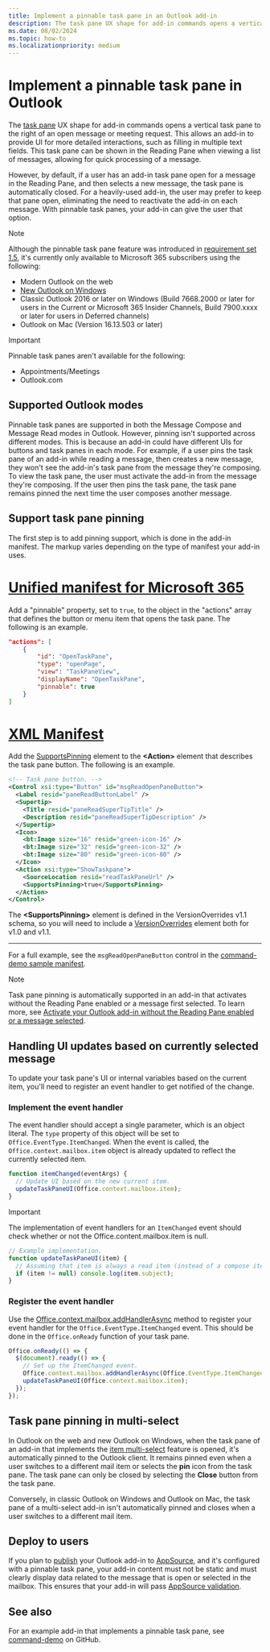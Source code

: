 ```yaml
---
title: Implement a pinnable task pane in an Outlook add-in
description: The task pane UX shape for add-in commands opens a vertical task pane to the right of an open message or meeting request, allowing the add-in to provide UI for more detailed interactions.
ms.date: 08/02/2024
ms.topic: how-to
ms.localizationpriority: medium
---
```


# Implement a pinnable task pane in Outlook

The [task pane](../design/add-in-commands.md#types-of-add-in-commands) UX shape for add-in commands opens a vertical task pane to the right of an open message or meeting request. This allows an add-in to provide UI for more detailed interactions, such as filling in multiple text fields. This task pane can be shown in the Reading Pane when viewing a list of messages, allowing for quick processing of a message.

However, by default, if a user has an add-in task pane open for a message in the Reading Pane, and then selects a new message, the task pane is automatically closed. For a heavily-used add-in, the user may prefer to keep that pane open, eliminating the need to reactivate the add-in on each message. With pinnable task panes, your add-in can give the user that option.

> [!NOTE]
> Although the pinnable task pane feature was introduced in [requirement set 1.5](/javascript/api/requirement-sets/outlook/requirement-set-1.5/outlook-requirement-set-1.5), it's currently only available to Microsoft 365 subscribers using the following:
>
> - Modern Outlook on the web
> - [New Outlook on Windows](https://support.microsoft.com/office/656bb8d9-5a60-49b2-a98b-ba7822bc7627)
> - Classic Outlook 2016 or later on Windows (Build 7668.2000 or later for users in the Current or Microsoft 365 Insider Channels, Build 7900.xxxx or later for users in Deferred channels)
> - Outlook on Mac (Version 16.13.503 or later)

> [!IMPORTANT]
> Pinnable task panes aren't available for the following:
>
> - Appointments/Meetings
> - Outlook.com

## Supported Outlook modes

Pinnable task panes are supported in both the Message Compose and Message Read modes in Outlook. However, pinning isn't supported across different modes. This is because an add-in could have different UIs for buttons and task panes in each mode. For example, if a user pins the task pane of an add-in while reading a message, then creates a new message, they won't see the add-in's task pane from the message they're composing. To view the task pane, the user must activate the add-in from the message they're composing. If the user then pins the task pane, the task pane remains pinned the next time the user composes another message.

## Support task pane pinning

The first step is to add pinning support, which is done in the add-in manifest. The markup varies depending on the type of manifest your add-in uses.

# [Unified manifest for Microsoft 365](#tab/jsonmanifest)

Add a "pinnable" property, set to `true`, to the object in the "actions" array that defines the button or menu item that opens the task pane. The following is an example.

```json
"actions": [
    {
        "id": "OpenTaskPane",
        "type": "openPage",
        "view": "TaskPaneView",
        "displayName": "OpenTaskPane",
        "pinnable": true
    }
]
```

# [XML Manifest](#tab/xmlmanifest)

Add the [SupportsPinning](/javascript/api/manifest/action#supportspinning) element to the **\<Action\>** element that describes the task pane button. The following is an example.

```xml
<!-- Task pane button. -->
<Control xsi:type="Button" id="msgReadOpenPaneButton">
  <Label resid="paneReadButtonLabel" />
  <Supertip>
    <Title resid="paneReadSuperTipTitle" />
    <Description resid="paneReadSuperTipDescription" />
  </Supertip>
  <Icon>
    <bt:Image size="16" resid="green-icon-16" />
    <bt:Image size="32" resid="green-icon-32" />
    <bt:Image size="80" resid="green-icon-80" />
  </Icon>
  <Action xsi:type="ShowTaskpane">
    <SourceLocation resid="readTaskPaneUrl" />
    <SupportsPinning>true</SupportsPinning>
  </Action>
</Control>
```

The **\<SupportsPinning\>** element is defined in the VersionOverrides v1.1 schema, so you will need to include a [VersionOverrides](/javascript/api/manifest/versionoverrides) element both for v1.0 and v1.1.

---

For a full example, see the `msgReadOpenPaneButton` control in the [command-demo sample manifest](https://github.com/OfficeDev/outlook-add-in-command-demo/blob/master/command-demo-manifest.xml).

> [!NOTE]
> Task pane pinning is automatically supported in an add-in that activates without the Reading Pane enabled or a message first selected. To learn more, see [Activate your Outlook add-in without the Reading Pane enabled or a message selected](contextless.md).

## Handling UI updates based on currently selected message

To update your task pane's UI or internal variables based on the current item, you'll need to register an event handler to get notified of the change.

### Implement the event handler

The event handler should accept a single parameter, which is an object literal. The `type` property of this object will be set to `Office.EventType.ItemChanged`. When the event is called, the `Office.context.mailbox.item` object is already updated to reflect the currently selected item.

```js
function itemChanged(eventArgs) {
  // Update UI based on the new current item.
  updateTaskPaneUI(Office.context.mailbox.item);
}
```

> [!IMPORTANT]
> The implementation of event handlers for an `ItemChanged` event should check whether or not the Office.content.mailbox.item is null.
>
> ```js
> // Example implementation.
> function updateTaskPaneUI(item) {
>   // Assuming that item is always a read item (instead of a compose item).
>   if (item != null) console.log(item.subject);
> }
> ```

### Register the event handler

Use the [Office.context.mailbox.addHandlerAsync](/javascript/api/requirement-sets/outlook/preview-requirement-set/office.context.mailbox#methods) method to register your event handler for the `Office.EventType.ItemChanged` event. This should be done in the `Office.onReady` function of your task pane.

```js
Office.onReady(() => {
  $(document).ready(() => {
    // Set up the ItemChanged event.
    Office.context.mailbox.addHandlerAsync(Office.EventType.ItemChanged, itemChanged);
    updateTaskPaneUI(Office.context.mailbox.item);
  });
});
```

## Task pane pinning in multi-select

In Outlook on the web and new Outlook on Windows, when the task pane of an add-in that implements the [item multi-select](item-multi-select.md) feature is opened, it's automatically pinned to the Outlook client. It remains pinned even when a user switches to a different mail item or selects the **pin** icon from the task pane. The task pane can only be closed by selecting the **Close** button from the task pane.

Conversely, in classic Outlook on Windows and Outlook on Mac, the task pane of a multi-select add-in isn't automatically pinned and closes when a user switches to a different mail item.

## Deploy to users

If you plan to [publish](../publish/publish.md) your Outlook add-in to [AppSource](https://appsource.microsoft.com), and it's configured with a pinnable task pane, your add-in content must not be static and must clearly display data related to the message that is open or selected in the mailbox. This ensures that your add-in will pass [AppSource validation](/legal/marketplace/certification-policies).

## See also

For an example add-in that implements a pinnable task pane, see [command-demo](https://github.com/OfficeDev/outlook-add-in-command-demo) on GitHub.
